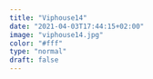 ```yaml
---
title: "Viphouse14"
date: "2021-04-03T17:44:15+02:00"
image: "viphouse14.jpg"
color: "#fff"
type: "normal"
draft: false
---
```

